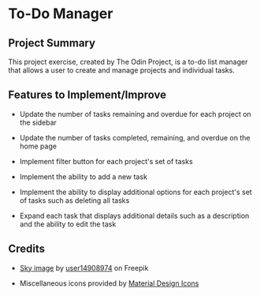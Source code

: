 # To-Do Manager

## Project Summary
This project exercise, created by The Odin Project, is a to-do list manager
that allows a user to create and manage projects and individual tasks.

## Features to Implement/Improve
* Update the number of tasks remaining and overdue for each project on the sidebar

* Update the number of tasks completed, remaining, and overdue on the home page

* Implement filter button for each project's set of tasks

* Implement the ability to add a new task

* Implement the ability to display additional options for each project's set of tasks
  such as deleting all tasks

* Expand each task that displays additional details such as a description and the
  ability to edit the task

## Credits
* [Sky image](https://www.freepik.com/free-photo/colorful-cloudy-sky-sunset-gradient-color-sky-texture-abstract-nature-background-very-peri_22756562.htm#&position=10&from_view=author) by [user14908974](https://www.freepik.com/author/user14908974) on Freepik

* Miscellaneous icons provided by [Material Design Icons](https://materialdesignicons.com/)